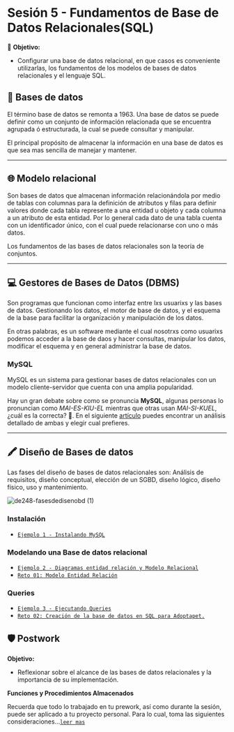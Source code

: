# Sesión 5 - Fundamentos de Base de Datos Relacionales(SQL)

🎯 **Objetivo:**

- Configurar una base de datos relacional, en que casos es conveniente utilizarlas, los fundamentos de los modelos de bases de datos relacionales y el lenguaje SQL.

## 💽 Bases de datos

El término base de datos se remonta a 1963. Una base de datos se puede definir como un conjunto de información relacionada que se encuentra agrupada ó estructurada, la cual se puede consultar y manipular.

El principal propósito de almacenar la información en una base de datos es que sea mas sencilla de manejar y mantener. 

---

## 🌐 Modelo relacional

Son bases de datos que almacenan información relacionándola por medio de tablas con columnas para la definición de atributos y filas para definir valores donde cada tabla represente a una entidad u objeto y cada columna a un atributo de esta entidad. Por lo general cada dato de una tabla cuenta con un identificador único, con el cual puede relacionarse con uno o más datos.

Los fundamentos de las bases de datos relacionales son la teoría de conjuntos.

---

## 💻 Gestores de Bases de Datos (DBMS)

Son programas que funcionan como interfaz entre lxs usuarixs y las bases de datos. Gestionando los datos, el motor de base de datos, y el esquema de la base para facilitar la organización y manipulación de los datos. 

En otras palabras, es un software mediante el cual nosotrxs como usuarixs podemos acceder a la base de daos y hacer consultas, manipular los datos, modificar el esquema y en general administrar la base de datos.   

### MySQL

MySQL es un sistema para gestionar bases de datos relacionales con un modelo cliente-servidor que cuenta con una amplia popularidad.

Hay un gran debate sobre como se  pronuncia **MySQL**, algunas personas lo pronuncian como *MAI-ES-KIU-EL* mientras que otras usan *MAI-SI-KUEL*, ¿cuál es la correcta? 🤷. En el siguiente [artículo](https://learnsql.com/blog/sql-or-sequel) puedes encontrar un análisis detallado de ambas y elegir cual prefieres. 

---

## 🖍 Diseño de Bases de datos

Las fases del diseño de bases de datos relacionales son: Análisis de requisitos, diseño conceptual, elección de un SGBD, diseño lógico, diseño físico, uso y mantenimiento.
     
![de248-fasesdedisenobd (1)](https://user-images.githubusercontent.com/13757596/87999687-40083500-cac1-11ea-8afe-a065ecf15f09.png)

### Instalación 

- [`Ejemplo 1 - Instalando MySQL`](Ejemplo-01/)

### Modelando una Base de datos relacional

- [`Ejemplo 2 - Diagramas entidad relación y Modelo Relacional`](Ejemplo-02/)
- [`Reto 01: Modelo Entidad Relación`](Reto-01/#reto-1)
<!-- - [`Reto 02: Diseño de bases datos relacionales`](Reto-02/#reto-2) -->

### Queries

- [`Ejemplo 3 - Ejecutando Queries`](Ejemplo-03/)
- [`Reto 02: Creación de la base de datos en SQL para Adoptapet.`](Reto-03/#reto-3)

<!-- ### Creación de bases de datos.

- [`Reto 04: Creación de la base de datos en SQL para Adoptapet.`](Reto-04/#reto-4)
 -->
## 🛡 Postwork

**Objetivo:**

- Reflexionar sobre el alcance de las bases de datos relacionales y la importancia de su implementación.

**Funciones y Procedimientos Almacenados**

Recuerda que todo lo trabajado en tu prework, así como durante la sesión, puede ser aplicado a tu proyecto personal. Para lo cual, toma las siguientes consideraciones...[`leer mas`](Postwork/#postwork)
